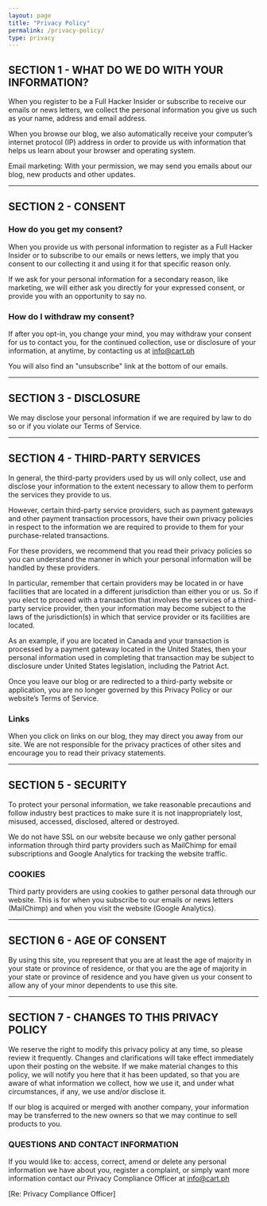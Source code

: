 ```yaml
---
layout: page
title: "Privacy Policy"
permalink: /privacy-policy/
type: privacy
---
```


## SECTION 1 - WHAT DO WE DO WITH YOUR INFORMATION?

When you register to be a Full Hacker Insider or subscribe to receive our emails or news letters, we collect the personal information you give us such as your name, address and email address.

When you browse our blog, we also automatically receive your computer’s internet protocol (IP) address in order to provide us with information that helps us learn about your browser and operating system.

Email marketing: With your permission, we may send you emails about our blog, new products and other updates.

----

## SECTION 2 - CONSENT

### How do you get my consent?

When you provide us with personal information to register as a Full Hacker Insider or to subscribe to our emails or news letters, we imply that you consent to our collecting it and using it for that specific reason only.

If we ask for your personal information for a secondary reason, like marketing, we will either ask you directly for your expressed consent, or provide you with an opportunity to say no.


### How do I withdraw my consent?

If after you opt-in, you change your mind, you may withdraw your consent for us to contact you, for the continued collection, use or disclosure of your information, at anytime, by contacting us at info@cart.ph 

You will also find an "unsubscribe" link at the bottom of our emails.

----

## SECTION 3 - DISCLOSURE

We may disclose your personal information if we are required by law to do so or if you violate our Terms of Service.

----

## SECTION 4 - THIRD-PARTY SERVICES

In general, the third-party providers used by us will only collect, use and disclose your information to the extent necessary to allow them to perform the services they provide to us.

However, certain third-party service providers, such as payment gateways and other payment transaction processors, have their own privacy policies in respect to the information we are required to provide to them for your purchase-related transactions.

For these providers, we recommend that you read their privacy policies so you can understand the manner in which your personal information will be handled by these providers.

In particular, remember that certain providers may be located in or have facilities that are located in a different jurisdiction than either you or us. So if you elect to proceed with a transaction that involves the services of a third-party service provider, then your information may become subject to the laws of the jurisdiction(s) in which that service provider or its facilities are located.

As an example, if you are located in Canada and your transaction is processed by a payment gateway located in the United States, then your personal information used in completing that transaction may be subject to disclosure under United States legislation, including the Patriot Act.

Once you leave our blog or are redirected to a third-party website or application, you are no longer governed by this Privacy Policy or our website’s Terms of Service.

### Links

When you click on links on our blog, they may direct you away from our site. We are not responsible for the privacy practices of other sites and encourage you to read their privacy statements.

----

## SECTION 5 - SECURITY

To protect your personal information, we take reasonable precautions and follow industry best practices to make sure it is not inappropriately lost, misused, accessed, disclosed, altered or destroyed.

We do not have SSL on our website because we only gather personal information through third party providers such as MailChimp for email subscriptions and Google Analytics for tracking the website traffic.

### COOKIES

Third party providers are using cookies to gather personal data through our website. This is for when you subscribe to our emails or news letters (MailChimp) and when you visit the website (Google Analytics).

----

## SECTION 6 - AGE OF CONSENT

By using this site, you represent that you are at least the age of majority in your state or province of residence, or that you are the age of majority in your state or province of residence and you have given us your consent to allow any of your minor dependents to use this site.

----

## SECTION 7 - CHANGES TO THIS PRIVACY POLICY

We reserve the right to modify this privacy policy at any time, so please review it frequently. Changes and clarifications will take effect immediately upon their posting on the website. If we make material changes to this policy, we will notify you here that it has been updated, so that you are aware of what information we collect, how we use it, and under what circumstances, if any, we use and/or disclose it.

If our blog is acquired or merged with another company, your information may be transferred to the new owners so that we may continue to sell products to you.

### QUESTIONS AND CONTACT INFORMATION

If you would like to: access, correct, amend or delete any personal information we have about you, register a complaint, or simply want more information contact our Privacy Compliance Officer at info@cart.ph 

[Re: Privacy Compliance Officer]


